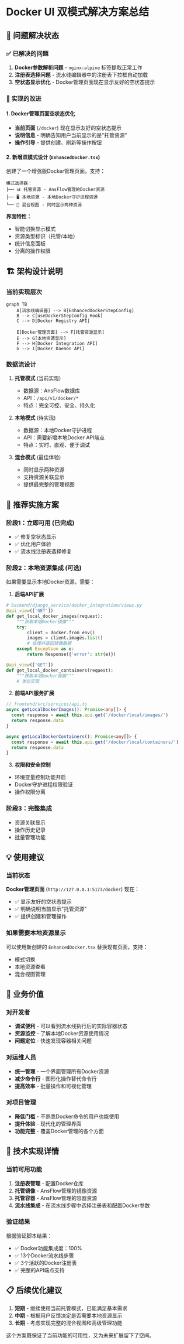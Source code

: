 # Docker UI 双模式解决方案总结

## 🎯 问题解决状态

### ✅ 已解决的问题

1. **Docker参数解析问题** - `nginx:alpine` 标签提取正常工作
2. **注册表选择问题** - 流水线编辑器中的注册表下拉框自动加载
3. **空状态显示优化** - Docker管理页面现在显示友好的空状态提示

### 🔧 实现的改进

#### 1. Docker管理页面空状态优化
- **当前页面** (`/docker`) 现在显示友好的空状态提示
- **说明信息** - 明确告知用户当前显示的是"托管资源"
- **操作引导** - 提供创建、刷新等操作按钮

#### 2. 新增双模式设计 (`EnhancedDocker.tsx`)
创建了一个增强版Docker管理页面，支持：

```
模式选择器：
├── 📊 托管资源 - AnsFlow管理的Docker资源
├── 🖥️ 本地资源 - 本地Docker守护进程资源  
└── 🔄 混合视图 - 同时显示两种资源
```

**界面特性：**
- 智能切换显示模式
- 资源类型标识（托管/本地）
- 统计信息面板
- 分离的操作权限

## 🏗️ 架构设计说明

### 当前实现层次

```mermaid
graph TB
    A[流水线编辑器] --> B[EnhancedDockerStepConfig]
    B --> C[useDockerStepConfig Hook]
    C --> D[Docker Registry API]
    
    E[Docker管理页面] --> F[托管资源显示]
    E --> G[本地资源显示]
    F --> H[Docker Integration API]
    G --> I[Docker Daemon API]
```

### 数据流设计

1. **托管模式** (当前实现)
   - 数据源：AnsFlow数据库
   - API：`/api/v1/docker/*`
   - 特点：完全可控、安全、持久化

2. **本地模式** (待实现)
   - 数据源：本地Docker守护进程
   - API：需要新增本地Docker API端点
   - 特点：实时、直观、便于调试

3. **混合模式** (最佳体验)
   - 同时显示两种资源
   - 支持资源关联显示
   - 提供最完整的管理视图

## 🚀 推荐实施方案

### 阶段1：立即可用 (已完成)
- ✅ 修复空状态显示
- ✅ 优化用户体验
- ✅ 流水线注册表选择修复

### 阶段2：本地资源集成 (可选)
如果需要显示本地Docker资源，需要：

1. **后端API扩展**
```python
# backend/django_service/docker_integration/views.py
@api_view(['GET'])
def get_local_docker_images(request):
    """获取本地Docker镜像"""
    try:
        client = docker.from_env()
        images = client.images.list()
        # 处理并返回镜像数据
    except Exception as e:
        return Response({'error': str(e)})

@api_view(['GET'])  
def get_local_docker_containers(request):
    """获取本地Docker容器"""
    # 类似实现
```

2. **前端API服务扩展**
```typescript
// frontend/src/services/api.ts
async getLocalDockerImages(): Promise<any[]> {
  const response = await this.api.get('/docker/local/images/')
  return response.data
}

async getLocalDockerContainers(): Promise<any[]> {
  const response = await this.api.get('/docker/local/containers/')
  return response.data
}
```

3. **权限和安全控制**
- 环境变量控制功能开启
- Docker守护进程权限验证
- 操作权限分离

### 阶段3：完整集成
- 资源关联显示
- 操作历史记录
- 批量管理功能

## 💡 使用建议

### 当前状态
**Docker管理页面** (`http://127.0.0.1:5173/docker`) 现在：
- ✅ 显示友好的空状态提示
- ✅ 明确说明当前显示"托管资源"
- ✅ 提供创建和管理操作

### 如果需要本地资源显示
可以使用新创建的 `EnhancedDocker.tsx` 替换现有页面，支持：
- 模式切换
- 本地资源查看
- 混合视图管理

## 🎯 业务价值

### 对开发者
- **调试便利** - 可以看到流水线执行后的实际容器状态
- **资源监控** - 了解本地Docker资源使用情况
- **问题定位** - 快速发现容器相关问题

### 对运维人员  
- **统一管理** - 一个界面管理所有Docker资源
- **减少命令行** - 图形化操作替代命令行
- **提高效率** - 批量操作和可视化管理

### 对项目管理
- **降低门槛** - 不熟悉Docker命令的用户也能使用
- **提升体验** - 现代化的管理界面
- **功能完整** - 覆盖Docker管理的各个方面

## 🔧 技术实现详情

### 当前可用功能
1. **注册表管理** - 配置Docker仓库
2. **托管镜像** - AnsFlow管理的镜像资源
3. **托管容器** - AnsFlow管理的容器资源
4. **流水线集成** - 在流水线步骤中选择注册表和配置Docker参数

### 验证结果
根据验证脚本结果：
- ✅ Docker功能集成度：100%
- ✅ 13个Docker流水线步骤
- ✅ 3个活跃的Docker注册表
- ✅ 完整的API端点支持

## 📋 后续优化建议

1. **短期** - 继续使用当前托管模式，已能满足基本需求
2. **中期** - 根据用户反馈决定是否需要本地资源显示
3. **长期** - 考虑实现完整的混合视图和高级管理功能

这个方案既保证了当前功能的可用性，又为未来扩展留下了空间。
